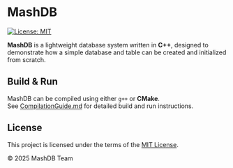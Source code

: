 # MashDB

[![License: MIT](https://img.shields.io/badge/License-MIT-yellow.svg)](LICENSE)

**MashDB** is a lightweight database system written in **C++**, designed to demonstrate how a simple database and table
can be created and initialized from scratch.

## Build & Run

MashDB can be compiled using either `g++` or **CMake**.  
See [CompilationGuide.md](./CompilationGuide.md) for detailed build and run instructions.

## License

This project is licensed under the terms of the [MIT License](LICENSE).

© 2025 MashDB Team
